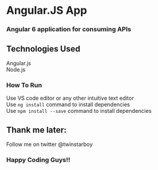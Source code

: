 # Angular.JS App
### Angular 6 application for consuming APIs
## Technologies Used
Angular.js <br>
Node.js
### How To Run
Use VS code editor or any other intuitive text editor<br>
Use `ng install` command to install dependencies<br>
Use `npm install --save` command to install dependencies
## Thank me later: 
Follow me on twitter @twinstarboy
### Happy Coding Guys!!
